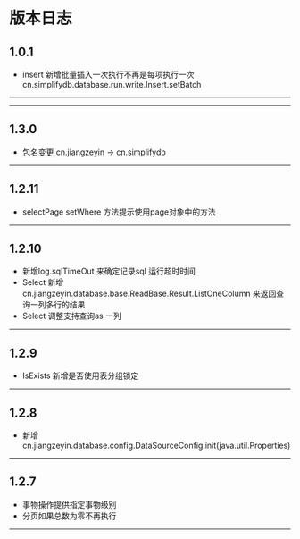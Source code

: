 # 版本日志

## 1.0.1
*  insert 新增批量插入一次执行不再是每项执行一次  cn.simplifydb.database.run.write.Insert.setBatch

-------------------------------------------------------------------------------------------------------------







-------------------------------------------------------------------------------------------------------------

## 1.3.0
*  包名变更 cn.jiangzeyin ->  cn.simplifydb

-------------------------------------------------------------------------------------------------------------

## 1.2.11
*  selectPage setWhere 方法提示使用page对象中的方法

-------------------------------------------------------------------------------------------------------------

## 1.2.10
*  新增log.sqlTimeOut 来确定记录sql 运行超时时间
*  Select 新增cn.jiangzeyin.database.base.ReadBase.Result.ListOneColumn 来返回查询一列多行的结果
*  Select 调整支持查询as 一列

-------------------------------------------------------------------------------------------------------------

## 1.2.9
*  IsExists 新增是否使用表分组锁定

-------------------------------------------------------------------------------------------------------------

## 1.2.8
*  新增 cn.jiangzeyin.database.config.DataSourceConfig.init(java.util.Properties)

-------------------------------------------------------------------------------------------------------------

## 1.2.7
*   事物操作提供指定事物级别
*   分页如果总数为零不再执行

-------------------------------------------------------------------------------------------------------------